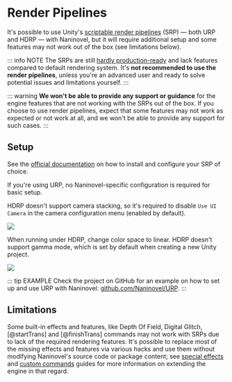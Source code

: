 # Render Pipelines

It's possible to use Unity's [scriptable render pipelines](https://docs.unity3d.com/Manual/render-pipelines.html) (SRP) — both URP and HDRP — with Naninovel, but it will require additional setup and some features may not work out of the box (see limitations below).

::: info NOTE
The SRPs are still [hardly production-ready](https://forum.unity.com/threads/915275) and lack features compared to default rendering system. It's **not recommended to use the render pipelines**, unless you're an advanced user and ready to solve potential issues and limitations yourself.
:::

::: warning
**We won't be able to provide any support or guidance** for the engine features that are not working with the SRPs out of the box. If you choose to use render pipelines, expect that some features may not work as expected or not work at all, and we won't be able to provide any support for such cases.
:::

## Setup

See the [official documentation](https://docs.unity3d.com/Manual/render-pipelines.html) on how to install and configure your SRP of choice.

If you're using URP, no Naninovel-specific configuration is required for basic setup.

HDRP doesn't support camera stacking, so it's required to disable `Use UI Camera` in the camera configuration menu (enabled by default).

![](https://i.gyazo.com/5b70d18f028d27124bd8f4a25b2df47c.png)

When running under HDRP, change color space to linear. HDRP doesn't support gamma mode, which is set by default when creating a new Unity project.

![](https://i.gyazo.com/2c053a6e3d79f080469787b7f09ee8f3.png)

::: tip EXAMPLE
Check the project on GitHub for an example on how to set up and use URP with Naninovel: [github.com/Naninovel/URP](https://github.com/naninovel/samples/tree/main/unity/urp).
:::

## Limitations

Some built-in effects and features, like Depth Of Field, Digital Glitch, [@startTrans] and [@finishTrans] commands may not work with SRPs due to lack of the required rendering features. It's possible to replace most of the missing effects and features via various hacks and use them without modifying Naninovel's source code or package content; see [special effects](/guide/special-effects#adding-custom-effects) and [custom commands](/guide/custom-commands) guides for more information on extending the engine in that regard.

